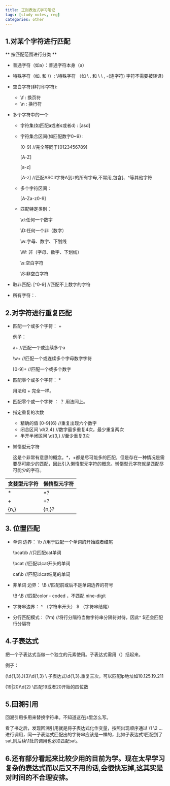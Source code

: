 ```yaml
---
title: 正则表达式学习笔记
tags: [study notes, reg]
categories: other
---
```


## 1.对某个字符进行匹配
** 按匹配范围进行分类 **


- 普通字符（如a）：普通字符本身（a）

- 特殊字符（如. 和 \）: \特殊字符 （如 \ . 和 \ \ , -(连字符) 字符不需要被转译）
- 空白字符(非打印字符):

	- \f : 换页符
	- \n : 换行符
- 多个字符中的一个
	- 字符集(如匹配a或者s或者d) : [asd]
	- 字符集合区间(如匹配数字0~9) : 
	
		[0-9]  //完全等同于[0123456789] 
		
		[A-Z]
		
		[a-z]
		
		[A-z] //匹配ASCII字符A到z的所有字母,不常用,包含[、^等其他字符
	- 多个字符区间：
		
		[A-Za-z0-9]
	- 匹配特定类别：
		
		\d:任何一个数字
		
		\D:任何一个非（数字）
		
		\w:字母、数字、下划线
		
		\W: 非（字母、数字、下划线）
		
		\s:空白字符
		
		\S:非空白字符
- 取非匹配: [^0-9] //匹配不上数字的字符
- 所有字符：.

## 2.对字符进行重复匹配

- 匹配一个或多个字符： + 
	
	例子：
	
	a+  //匹配一个或连续多个a
	
	\w+ //匹配一个或连续多个字母数字字符
	
	[0-9]+ //匹配一个或多个数字
	
- 匹配零个或多个字符： *  

	用法和 + 完全一样。
	
- 匹配零个或一个字符 ： ？
	用法同上。  

- 指定重复的次数
	- 精确的值 [0-9]{6}  //重复出现六个数字
	- 闭合区间 \d{2,4} //数字最多重复4次，最少重复两次
	- 半开半闭区间 \d{3,} //至少重复3次
	
- 懒惰型元字符

	这是个非常有意思的概念。*，+都是尽可能多的匹配，但是存在一种情况是需要尽可能少的匹配，因此引入懒惰型元字符的概念。懒惰型元字符就是匹配尽可能少的字符。
	
贪婪型元字符 | 懒惰型元字符
-----------|-----------
* | *?
+ | +?
{n,}|{n,}?

## 3. 位置匹配

- 单词 边界： \b   //用于匹配一个单词的开始或者结尾

	\bcat\b  //只匹配cat单词
	
	\bcat //匹配以cat开头的单词
	
	cat\b  //匹配以cat结尾的单词
	
- 非单词 边界： \B //匹配前或后不是单词边界的符号

	\B-\B  //匹配color - coded ，不匹配 nine-digit
	
- 字符串边界： ^ （字符串开头） $ （字符串结尾） 

- 分行匹配模式： (?m) //将行分隔符当做字符串分隔符对待，因此^ $还会匹配行分隔符


## 4.子表达式

把一个子表达式当做一个独立的元素使用。子表达式需用（）括起来。

例子：

(\d{1,3}\.){3}\d{1,3}  \\ 子表达式\d{1,3}\.重复三次，可以匹配ip地址如10.125.19.211

(19|20)\d{2} \\匹配19或者20开始的四位数


## 5.回溯引用

回溯引用多用来替换字符串。不知道这在js里怎么写。

看了书之后，发现回溯引用就是将子表达式化作变量，按照出现顺序通过 \1 \2 ... 进行调用，同一子表达式匹配出的字符串应该是一样的，比如子表达式1匹配到了sat,则后续\1处的调用也必须匹配sat。


## 6.还有部分看起来比较少用的目前为学。现在太早学习复杂的表达式而以后又不用的话,会很快忘掉,这其实是对时间的不合理安排。